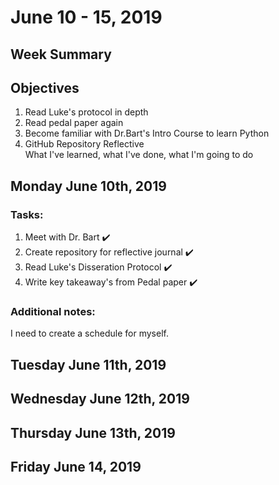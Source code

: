 # June 10 - 15, 2019
## Week Summary

## Objectives
1. Read Luke's protocol in depth
2. Read pedal paper again
3. Become familiar with Dr.Bart's Intro Course to learn Python
4. GitHub Repository Reflective  
What I've learned, what I've done, what I'm going to do


## Monday June 10th, 2019
### Tasks:
1. Meet with Dr. Bart :heavy_check_mark:
2. Create repository for reflective journal :heavy_check_mark:
3. Read Luke's Disseration Protocol :heavy_check_mark:
4. Write key takeaway's from Pedal paper :heavy_check_mark:

### Additional notes:
I need to create a schedule for myself.

## Tuesday June 11th, 2019

## Wednesday June 12th, 2019

## Thursday June 13th, 2019

## Friday June 14, 2019

